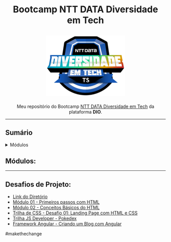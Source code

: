 <h1 align="center">
  Bootcamp NTT DATA Diversidade em Tech
</h1>

<h2 align="center">
  <img src="./Fundamentos CSS/1 - Formas de Declaração CSS/assets/ntt-data.webp" width="250px">
</h2>

<p align="center">Meu repositório do Bootcamp <a href="https://web.dio.me/track/38a27e68-67ae-444d-9110-1056e605237d" target="_blank">NTT DATA Diversidade em Tech</a> da plataforma <strong>DIO</strong>.</p>

---------------
<h2>Sumário</h2>
<details>
  <summary>Módulos</summary>
<h2>> Completo: ✅
Incompleto: ❌</h2>
- Prepare-se Para a Jornada (Onboarding) ✅ 14/10/2022  
- Páginas Web com HTML e CSS ✅ 23/10/2022  
- Primeiras Páginas Interativas com JavaScript ✅ 01/11/2022    
- Dominando Algoritmos Básicos com Desafios de Código JavaScript ✅ 02/11/2022  
- Começando no Framework Angular ❌  
- Dominando Algoritmos Intermediários com Desafios de Código JavaScript ❌  
- Princípios de Cloud Computing com AWS ❌ 


</details>

## Módulos: 











---------------
## Desafios de Projeto:
- [Link do Diretório](https://github.com/yomarcoslinss/bootcamp-ntt-data-diversidade-em-tech/tree/main/Desafios%20de%20Projeto)  
- [Módulo 01 - Primeiros passos com HTML](https://yomarcoslinss.github.io/bootcamp-ntt-data-diversidade-em-tech/Desafios%20de%20Projeto/trilha-html-modulo-1/index.html)  
- [Módulo 02 - Conceitos Básicos do HTML](https://yomarcoslinss.github.io/bootcamp-ntt-data-diversidade-em-tech/Desafios%20de%20Projeto/trilha-html-modulo-2/index.html)  
- [Trilha de CSS - Desafio 01: Landing Page com HTML e CSS](https://yomarcoslinss.github.io/bootcamp-ntt-data-diversidade-em-tech/Desafios%20de%20Projeto/trilha-css-desafio-01/index.html)  
- [Trilha JS Developer - Pokedex](https://yomarcoslinss.github.io/bootcamp-ntt-data-diversidade-em-tech/Desafios%20de%20Projeto/js-developer-pokedex/index.html)  
- [Framework Angular - Criando um Blog com Angular](https://github.com/yomarcoslinss/bootcamp-ntt-data-diversidade-em-tech/tree/main/Desafios%20de%20Projeto/angular-blog)  

#makethechange
